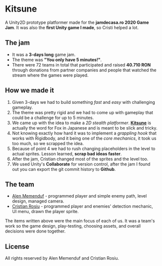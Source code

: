 # Kitsune
A Unity2D prototype platformer made for the **jamdecasa.ro 2020 Game Jam**. 
It was also the **first Unity game I made**, so Cristi helped a lot.

## The jam
* It was a __3-days long__ game jam. 
* The theme was __"You only have 5 minutes!"__.
* There were 72 teams in total that participated and raised __40.710 RON__ through donations from partner companies and people that watched the stream where the games were played.

## How we made it
1. Given 3-days we had to build something *fast* and *easy* with challenging gameplay.
2. The theme was pretty rigid and we had to come up with gameplay that could be a challenge for up to 5 minutes.
3. We came up with the idea to make a *2D stealth platformer*. **[Kitsune](https://en.wikipedia.org/wiki/Kitsune)** is actually the word for Fox in Japanese and is meant to be slick and tricky. 
4. Not knowing exactly how hard it was to implement a *grappling hook* that works with Rigidbody, and it being one of the *core mechanics*, it took us too much, so we scrapped the idea.
5. Because of point 4 we had to rush changing placeholders in the level to actual sprites. Lesson learned, **scrap bad ideas faster**.
6. After the jam, Cristian changed most of the sprites and the level too.
7. We used Unity's **Collaborate** for version control, after the jam I found out you can export the git commit history to **Github**.

## The team
* [Alen Memenduf](https://github.com/alenmemenduf) - programmed player and simple enemy path, level design, managed camera.
* [Cristian Rosiu](https://github.com/cristianrosiu) - programmed player and enemies' detection mechanic, UI menu, drawn the player sprite.

 The items written above were the main focus of each of us. It was a team's work so the game design, play-testing, choosing assets, and overall decisions were done together.

## License
All rights reserved by Alen Memenduf and Cristian Rosiu.
